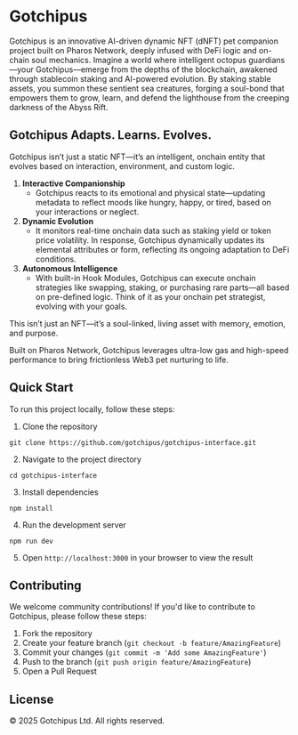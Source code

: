 # Gotchipus

Gotchipus is an innovative AI-driven dynamic NFT (dNFT) pet companion project built on Pharos Network, deeply infused with DeFi logic and on-chain soul mechanics. Imagine a world where intelligent octopus guardians—your Gotchipus—emerge from the depths of the blockchain, awakened through stablecoin staking and AI-powered evolution. By staking stable assets, you summon these sentient sea creatures, forging a soul-bond that empowers them to grow, learn, and defend the lighthouse from the creeping darkness of the Abyss Rift.


## Gotchipus Adapts. Learns. Evolves.

Gotchipus isn’t just a static NFT—it’s an intelligent, onchain entity that evolves based on interaction, environment, and custom logic.
1. **Interactive Companionship**
    - Gotchipus reacts to its emotional and physical state—updating metadata to reflect moods like hungry, happy, or tired, based on your interactions or neglect.
2. **Dynamic Evolution**
    - It monitors real-time onchain data such as staking yield or token price volatility. In response, Gotchipus dynamically updates its elemental attributes or form, reflecting its ongoing adaptation to DeFi conditions.
3. **Autonomous Intelligence**
    - With built-in Hook Modules, Gotchipus can execute onchain strategies like swapping, staking, or purchasing rare parts—all based on pre-defined logic. Think of it as your onchain pet strategist, evolving with your goals.

This isn’t just an NFT—it’s a soul-linked, living asset with memory, emotion, and purpose.

Built on Pharos Network, Gotchipus leverages ultra-low gas and high-speed performance to bring frictionless Web3 pet nurturing to life.


## Quick Start

To run this project locally, follow these steps:

1. Clone the repository
```
git clone https://github.com/gotchipus/gotchipus-interface.git
```

2. Navigate to the project directory
```
cd gotchipus-interface
```

3. Install dependencies
```
npm install
```

4. Run the development server
```
npm run dev
```

5. Open `http://localhost:3000` in your browser to view the result


## Contributing

We welcome community contributions! If you'd like to contribute to Gotchipus, please follow these steps:

1. Fork the repository
2. Create your feature branch (`git checkout -b feature/AmazingFeature`)
3. Commit your changes (`git commit -m 'Add some AmazingFeature'`)
4. Push to the branch (`git push origin feature/AmazingFeature`)
5. Open a Pull Request


## License

© 2025 Gotchipus Ltd. All rights reserved.